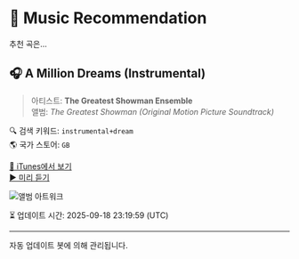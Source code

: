 
# 🎵 Music Recommendation

추천 곡은...

## 🎧 A Million Dreams (Instrumental)  
> 아티스트: **The Greatest Showman Ensemble**  
> 앨범: _The Greatest Showman (Original Motion Picture Soundtrack)_  

🔍 검색 키워드: `instrumental+dream`  
🌎 국가 스토어: `GB`

[🔗 iTunes에서 보기](https://music.apple.com/gb/album/a-million-dreams-instrumental/1436091603?i=1436091898&uo=4)  
[▶️ 미리 듣기](https://audio-ssl.itunes.apple.com/itunes-assets/AudioPreview221/v4/f3/ff/12/f3ff12ca-a79b-d946-0996-e36cbbaade2b/mzaf_14443352453890690303.plus.aac.p.m4a)

![앨범 아트워크](https://is1-ssl.mzstatic.com/image/thumb/Music125/v4/cf/91/b0/cf91b07c-aca2-4511-e61c-63d13b8d1117/075679868770.jpg/100x100bb.jpg)

⏳ 업데이트 시간: 2025-09-18 23:19:59 (UTC)

---
자동 업데이트 봇에 의해 관리됩니다.
